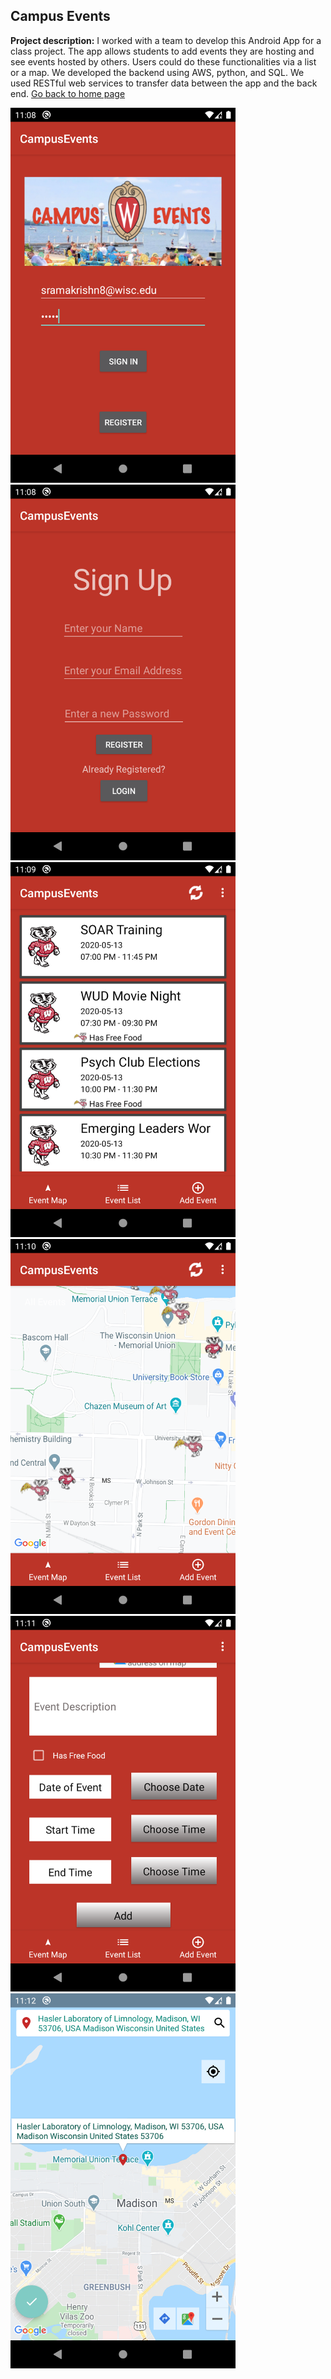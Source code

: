 ## Campus Events

**Project description:** I worked with a team to develop this Android App for a class project. The app allows students to add events they are hosting and see events hosted by others. Users could do these functionalities via a list or a map. We developed the backend using AWS, python, and SQL. We used RESTful web services to transfer data between the app and the back end.
[Go back to home page](https://sam-ramakrishnan.github.io/)

<img src="images/loginuser.png?raw=true" width="360"/>    <img src="images/signup.png?raw=true" width="360"/> 
<img src="images/list.png?raw=true" width="360"/>   <img src="images/mapp.png?raw=true" width="360"/>
<img src="images/addevent2.png?raw=true" width="360"/>    <img src="images/pickmap.png?raw=true" width="360"/>



